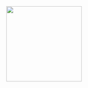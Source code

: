<div id="header"align"center">
  <img src=" https://media3.giphy.com/media/iIqmM5tTjmpOB9mpbn/giphy.gif?cid=ecf05e478af2erkea6mle5m9xt8vizup4owyoqqmgky2nd0v&ep=v1_gifs_search&rid=giphy.gif&ct=g" width="200"
</div>
